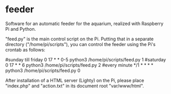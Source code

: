 # feeder
Software for an automatic feeder for the aquarium, realized with Raspberry Pi and Python.

"feed.py" is the main control script on the Pi. Putting that in a separate directory ("/home/pi/scripts"), you can control the feeder using the Pi's crontab as follows: 

#sunday till friday
0 17 * * 0-5 python3 /home/pi/scripts/feed.py 1
#saturday
0 17 * * 6   python3 /home/pi/scripts/feed.py 2
#every minute
*/1 * * * *  python3 /home/pi/scripts/feed.py 0

After installation of a HTML server (Lighty) on the Pi, please place "index.php" and "action.txt" in its document root "var/www/html".   
